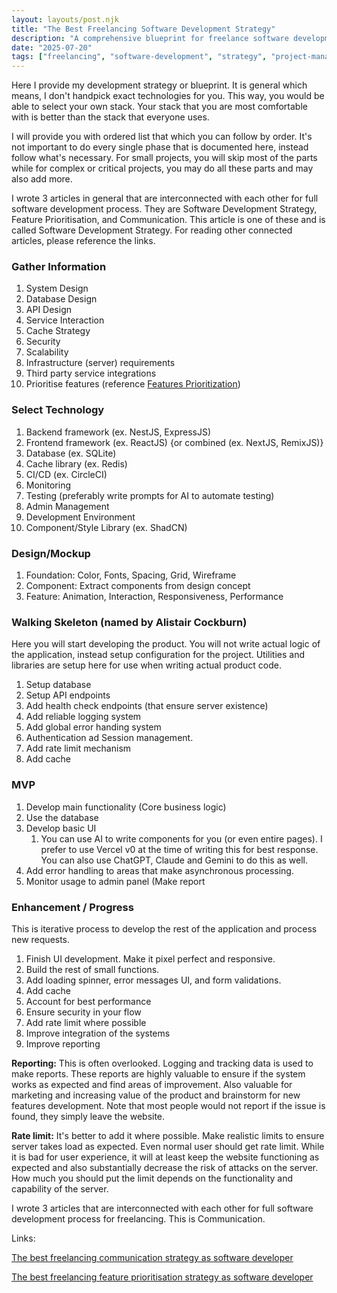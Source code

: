 ```yaml
---
layout: layouts/post.njk
title: "The Best Freelancing Software Development Strategy"
description: "A comprehensive blueprint for freelance software development, covering system design, technology selection, MVP, and iterative enhancements."
date: "2025-07-20"
tags: ["freelancing", "software-development", "strategy", "project-management", "MVP"]
---
```

Here I provide my development strategy or blueprint. It is general which means, I don't handpick exact technologies for you. This way, you would be able to select your own stack. Your stack that you are most comfortable with is better than the stack that everyone uses. 

I will provide you with ordered list that which you can follow by order. It's not important to do every single phase that is documented here, instead follow what's necessary. For small projects, you will skip most of the parts while for complex or critical projects, you may do all these parts and may also add more.

I wrote 3 articles in general that are interconnected with each other for full software development process. They are Software Development Strategy, Feature Prioritisation, and Communication. This article is one of these and is called Software Development Strategy. For reading other connected articles, please reference the links.
### Gather Information
1. System Design
2. Database Design
3. API Design
4. Service Interaction
5. Cache Strategy
6. Security
7. Scalability
8. Infrastructure (server) requirements
9. Third party service integrations
10. Prioritise features (reference [Features Prioritization](https://azterizm.com/blog/the-best-freelancing-feature-prioritisation-strategy-as-software-developer/))
### Select Technology
1. Backend framework (ex. NestJS, ExpressJS)
2. Frontend framework (ex. ReactJS) {or combined (ex. NextJS, RemixJS)}
3. Database (ex. SQLite)
4. Cache library (ex. Redis)
5. CI/CD (ex. CircleCI)
6. Monitoring
7. Testing (preferably write prompts for AI to automate testing)
8. Admin Management
9. Development Environment
10. Component/Style Library (ex. ShadCN)
### Design/Mockup
1. Foundation: Color, Fonts, Spacing, Grid, Wireframe
2. Component: Extract components from design concept
3. Feature: Animation, Interaction, Responsiveness, Performance
### Walking Skeleton (named by Alistair Cockburn)
Here you will start developing the product. You will not write actual logic of the application, instead setup configuration for the project. Utilities and libraries are setup here for use when writing actual product code.
1. Setup database
2. Setup API endpoints
3. Add health check endpoints (that ensure server existence)
4. Add reliable logging system
5. Add global error handing system
6. Authentication ad Session management.
7. Add rate limit mechanism
8. Add cache
### MVP
1. Develop main functionality (Core business logic)
2. Use the database
3. Develop basic UI
	1. You can use AI to write components for you (or even entire pages). I prefer to use Vercel v0 at the time of writing this for best response. You can also use ChatGPT, Claude and Gemini to do this as well.
4. Add error handling to areas that make asynchronous processing.
5. Monitor usage to admin panel (Make report

### Enhancement / Progress
This is iterative process to develop the rest of the application and process new requests.
1. Finish UI development. Make it pixel perfect and responsive.
2. Build the rest of small functions.
3. Add loading spinner, error messages UI, and form validations.
4. Add cache
5. Account for best performance
6. Ensure security in your flow
7. Add rate limit where possible
8. Improve integration of the systems
9. Improve reporting

**Reporting:** This is often overlooked. Logging and tracking data is used to make reports. These reports are highly valuable to ensure if the system works as expected and find areas of improvement. Also valuable for marketing and increasing value of the product and brainstorm for new features development. Note that most people would not report if the issue is found, they simply leave the website.

**Rate limit:** It's better to add it where possible. Make realistic limits to ensure server takes load as expected. Even normal user should get rate limit. While it is bad for user experience, it will at least keep the website functioning as expected and also substantially decrease the risk of attacks on the server. How much you should put the limit depends on the functionality and capability of the server.

I wrote 3 articles that are interconnected with each other for full software development process for freelancing. This is Communication.

Links:

[The best freelancing communication strategy as software developer](https://azterizm.com/blog/the-best-freelancing-communication-strategy-as-software-developer/)

[The best freelancing feature prioritisation strategy as software developer](https://azterizm.com/blog/the-best-freelancing-feature-prioritisation-strategy-as-software-developer/)

